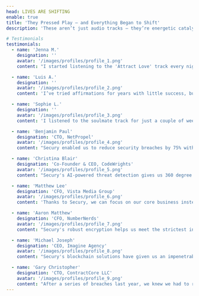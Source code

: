 ```yaml
---
head: LIVES ARE SHIFTING
enable: true
title: 'They Pressed Play — and Everything Began to Shift'
description: 'These aren’t just audio tracks — they’re energetic catalysts. From attracting soulmate love and unexpected money, to experiencing deep inner calm and clarity, people around the world are using these audios to shift their reality in powerful ways. Read what real listeners have to say about the transformations they’ve experienced.'

# Testimonials
testimonials:
  - name: 'Jenna M.'
    designation: ''
    avatar: '/images/profiles/profile_1.png'
    content: "I started listening to the 'Attract Love' track every night before bed, and within a week I noticed a shift in how people were showing up in my life — including someone who now feels like a soulmate connection. It felt like the audio opened my heart in a way I didn’t realise was closed."

  - name: 'Luis A.'
    designation: ''
    avatar: '/images/profiles/profile_2.png'
    content: 'I’ve tried affirmations for years with little success, but these audios just hit differently. The afformations felt like they bypassed my doubt. Within two weeks of listening, I landed a freelance client that completely changed my financial situation.'

  - name: 'Sophie L.'
    designation: ''
    avatar: '/images/profiles/profile_3.png'
    content: 'I listened to the soulmate track for just a couple of weeks before reconnecting with someone from my past in a completely new way. It felt like the universe responded to my energy shift. We’re now building a relationship that feels aligned, supportive, and real.'

  - name: 'Benjamin Paul'
    designation: 'CTO, NetPropel'
    avatar: '/images/profiles/profile_4.png'
    content: "Secury enabled us to reduce security breaches by 75% with their real-time anomaly detection. Their team of security analysts also identified vulnerabilities we weren't aware of"

  - name: 'Christina Blair'
    designation: 'Co-Founder & CEO, CodeWrights'
    avatar: '/images/profiles/profile_5.png'
    content: "Secury's AI-powered threat detection gives us 360 degree protection we can count on."

  - name: 'Matthew Lee'
    designation: 'CFO, Vista Media Group'
    avatar: '/images/profiles/profile_6.png'
    content: 'Thanks to Secury, we can focus on our core business instead of worrying about security.'

  - name: 'Aaron Matthew'
    designation: 'CFO, NumberNerds'
    avatar: '/images/profiles/profile_7.png'
    content: "Secury's robust encryption helps us meet the strictest industry compliance standards."

  - name: 'Michael Joseph'
    designation: 'CEO, Imagine Agency'
    avatar: '/images/profiles/profile_8.png'
    content: "Secury's blockchain solutions have given us an impenetrable shield against cyber threats."

  - name: 'Gary Christopher'
    designation: 'CTO, ContractCore LLC'
    avatar: '/images/profiles/profile_9.png'
    content: "After a series of breaches last year, we knew we had to reinforce our cybersecurity measures. Secury's real-time anomaly detection and 24/7 security operations center enabled us to achieve proactive threat detection response."
---
```

